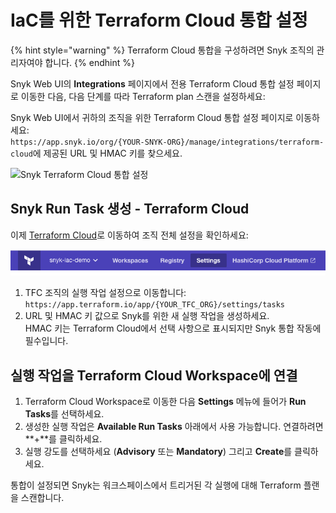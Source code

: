 # IaC를 위한 Terraform Cloud 통합 설정

{% hint style="warning" %}
Terraform Cloud 통합을 구성하려면 Snyk 조직의 관리자여야 합니다.
{% endhint %}

Snyk Web UI의 **Integrations** 페이지에서 전용 Terraform Cloud 통합 설정 페이지로 이동한 다음, 다음 단계를 따라 Terraform plan 스캔을 설정하세요:

Snyk Web UI에서 귀하의 조직을 위한 Terraform Cloud 통합 설정 페이지로 이동하세요:\
`https://app.snyk.io/org/{YOUR-SNYK-ORG}/manage/integrations/terraform-cloud`에 제공된 URL 및 HMAC 키를 찾으세요.

![Snyk Terraform Cloud 통합 설정](../../../.gitbook/assets/terraform\_cloud\_02oct2022.png)

## Snyk Run Task 생성 - Terraform Cloud

이제 [Terraform Cloud](https://app.terraform.io)로 이동하여 조직 전체 설정을 확인하세요:

![Terraform Cloud 설정](<../../../.gitbook/assets/image (126) (1) (2).png>)

1. TFC 조직의 실행 작업 설정으로 이동합니다:\
   `https://app.terraform.io/app/{YOUR_TFC_ORG}/settings/tasks`
2. URL 및 HMAC 키 값으로 Snyk를 위한 새 실행 작업을 생성하세요.\
   HMAC 키는 Terraform Cloud에서 선택 사항으로 표시되지만 Snyk 통합 작동에 필수입니다.

## 실행 작업을 Terraform Cloud Workspace에 연결

1. Terraform Cloud Workspace로 이동한 다음 **Settings** 메뉴에 들어가 **Run Tasks**를 선택하세요.
2. 생성한 실행 작업은 **Available Run Tasks** 아래에서 사용 가능합니다. 연결하려면 **+**를 클릭하세요.
3. 실행 강도를 선택하세요 (**Advisory** 또는 **Mandatory**) 그리고 **Create**를 클릭하세요.

통합이 설정되면 Snyk는 워크스페이스에서 트리거된 각 실행에 대해 Terraform 플랜을 스캔합니다.